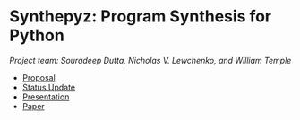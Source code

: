 # Synthepyz: Program Synthesis for Python #

*Project team: Souradeep Dutta, Nicholas V. Lewchenko, and William Temple*

- [Proposal](proposal/proposal.md)
- [Status Update](status-update/status-update.md)
- [Presentation](presentation/presentation.pdf)
- [Paper](paper/paper.pdf)

